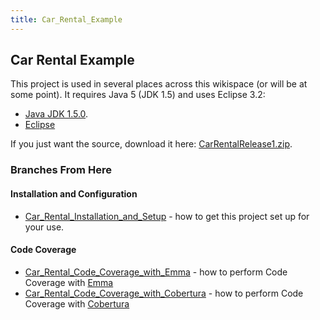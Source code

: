 ```yaml
---
title: Car_Rental_Example
---
```

## Car Rental Example

This project is used in several places across this wikispace (or will be at some point). It requires Java 5 (JDK 1.5) and uses Eclipse 3.2:
* [Java JDK 1.5.0](http://java.sun.com/j2se/1.5.0/download.jsp).
* [Eclipse](http://www.eclipse.org/downloads/)

If you just want the source, download it here: [CarRentalRelease1.zip](files/CarRentalRelease1.zip).

### Branches From Here

#### Installation and Configuration
* [Car_Rental_Installation_and_Setup](Car_Rental_Installation_and_Setup) - how to get this project set up for your use.

#### Code Coverage
* [Car_Rental_Code_Coverage_with_Emma](Car_Rental_Code_Coverage_with_Emma) - how to perform Code Coverage with [Emma](http://emma.sourceforge.net/)
* [Car_Rental_Code_Coverage_with_Cobertura](Car_Rental_Code_Coverage_with_Cobertura) - how to perform Code Coverage with [Cobertura](http://cobertura.sourceforge.net/)


